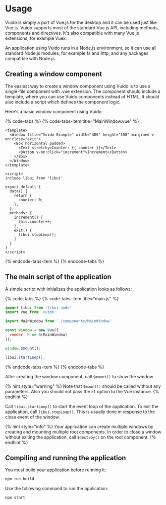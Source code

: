 # Usage

Vuido is simply a port of Vue.js for the desktop and it can be used just like Vue.js. Vuido supports most of the standard Vue.js API, including methods, components and directives. It's also compatible with many Vue.js extensions, for example Vuex.

An application using Vuido runs in a Node.js environment, so it can use all standard Node.js modules, for example fs and http, and any packages compatible with Node.js.

## Creating a window component

The easiest way to create a window component using Vuido is to use a single-file component with .vue extension. The component should include a template, where you can use Vuido components instead of HTML. It should also include a script which defines the component logic.

Here's a basic window component using Vuido:

{% code-tabs %}
{% code-tabs-item title="MainWindow.vue" %}
```markup
<template>
  <Window title="Vuido Example" width="400" height="100" margined v-on:close="exit">
    <Box horizontal padded>
      <Text stretchy>Counter: {{ counter }}</Text>
      <Button v-on:click="increment">Increment</Button>
    </Box>
  </Window>
</template>

<script>
include libui from 'libui'

export default {
  data() {
    return {
      counter: 0;
    };
  },
  methods: {
    increment() {
      this.counter++;
    },
    exit() {
      libui.stopLoop();
    }
  }
}
</script>
```
{% endcode-tabs-item %}
{% endcode-tabs %}

## The main script of the application

A simple script with initializes the application looks as follows:

{% code-tabs %}
{% code-tabs-item title="main.js" %}
```javascript
import libui from 'libui-node'
import Vue from 'vuido'

import MainWindow from './components/MainWindow'

const window = new Vue({
  render: h => h(MainWindow)
});

window.$mount();

libui.startLoop();
```
{% endcode-tabs-item %}
{% endcode-tabs %}

After creating the window component, call `$mount()` to show the window.

{% hint style="warning" %}
Note that `$mount()` should be called without any parameters. Also you should not pass the `el` option to the Vue instance.
{% endhint %}

Call `libui.startLoop()` to start the event loop of the application. To exit the application, call `libui.stopLoop()`. This is usually done in response to the close event of the window.

{% hint style="info" %}
Your application can create multiple windows by creating and mounting multiple root components. In order to close a window without exiting the application, call `$destroy()` on the root component.
{% endhint %}

## Compiling and running the application

You must build your application before running it:

```bash
npm run build
```

Use the following command to run the application:

```bash
npm start
```

